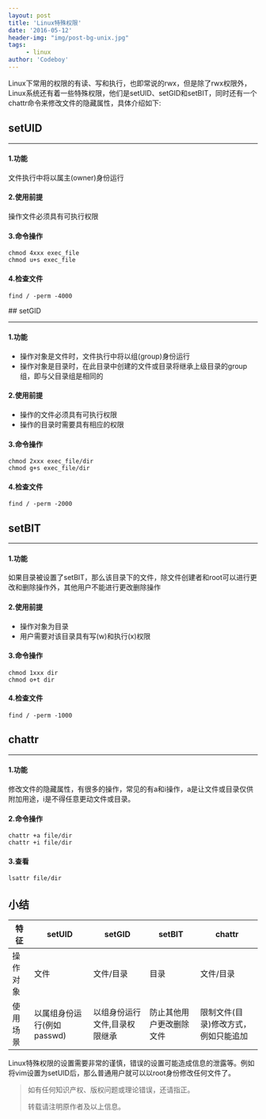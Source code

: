 ```yaml
---
layout: post
title: 'Linux特殊权限'
date: '2016-05-12'
header-img: "img/post-bg-unix.jpg"
tags:
     - linux
author: 'Codeboy'
---
```


Linux下常用的权限的有读、写和执行，也即常说的rwx，但是除了rwx权限外，Linux系统还有着一些特殊权限，他们是setUID、setGID和setBIT，同时还有一个chattr命令来修改文件的隐藏属性，具体介绍如下:

<p/>

## setUID

<hr/>

#### 1.功能

文件执行中将以属主(owner)身份运行

#### 2.使用前提

操作文件必须具有可执行权限

#### 3.命令操作

```
chmod 4xxx exec_file
chmod u+s exec_file
```

#### 4.检查文件

```
find / -perm -4000
```


<p/>
## setGID
<hr/>

#### 1.功能

- 操作对象是文件时，文件执行中将以组(group)身份运行
- 操作对象是目录时，在此目录中创建的文件或目录将继承上级目录的group组，即与父目录组是相同的

#### 2.使用前提

 - 操作的文件必须具有可执行权限
 - 操作的目录时需要具有相应的权限

#### 3.命令操作

```
chmod 2xxx exec_file/dir
chmod g+s exec_file/dir
```

#### 4.检查文件

```
find / -perm -2000
```

<p/>

## setBIT
<hr/>

#### 1.功能

如果目录被设置了setBIT，那么该目录下的文件，除文件创建者和root可以进行更改和删除操作外，其他用户不能进行更改删除操作

#### 2.使用前提

 - 操作对象为目录
 - 用户需要对该目录具有写(w)和执行(x)权限

#### 3.命令操作

```
chmod 1xxx dir
chmod o+t dir
```

#### 4.检查文件

```
find / -perm -1000
```

<p/>

## chattr
<hr/>

#### 1.功能

修改文件的隐藏属性，有很多的操作，常见的有a和i操作，a是让文件或目录仅供附加用途，i是不得任意更动文件或目录。

#### 2.命令操作

```
chattr +a file/dir
chattr +i file/dir
```

#### 3.查看

```
lsattr file/dir
```


<p/>

## 小结

 特征 | setUID | setGID| setBIT |chattr
 ----| --- | ----- | ----- | ---
 操作对象 | 文件 | 文件/目录 | 目录 | 文件/目录
 使用场景 | 以属组身份运行(例如passwd) | 以组身份运行文件,目录权限继承 | 防止其他用户更改删除文件 | 限制文件(目录)修改方式，例如只能追加

Linux特殊权限的设置需要非常的谨慎，错误的设置可能造成信息的泄露等。例如将vim设置为setUID后，那么普通用户就可以以root身份修改任何文件了。

> 如有任何知识产权、版权问题或理论错误，还请指正。
>
> 转载请注明原作者及以上信息。

